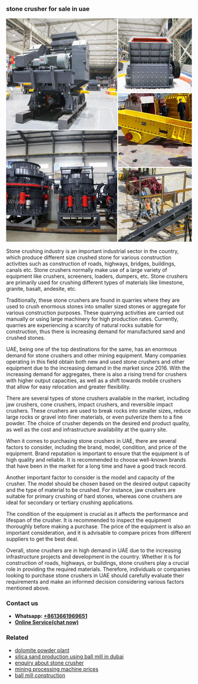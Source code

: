 <h3>stone crusher for sale in uae</h3><img src='1706754230.jpg' alt=''><p>Stone crushing industry is an important industrial sector in the country, which produce different size crushed stone for various construction activities such as construction of roads, highways, bridges, buildings, canals etc. Stone crushers normally make use of a large variety of equipment like crushers, screeners, loaders, dumpers, etc. Stone crushers are primarily used for crushing different types of materials like limestone, granite, basalt, andesite, etc.</p><p>Traditionally, these stone crushers are found in quarries where they are used to crush enormous stones into smaller sized stones or aggregate for various construction purposes. These quarrying activities are carried out manually or using large machinery for high production rates. Currently, quarries are experiencing a scarcity of natural rocks suitable for construction, thus there is increasing demand for manufactured sand and crushed stones.</p><p>UAE, being one of the top destinations for the same, has an enormous demand for stone crushers and other mining equipment. Many companies operating in this field obtain both new and used stone crushers and other equipment due to the increasing demand in the market since 2016. With the increasing demand for aggregates, there is also a rising trend for crushers with higher output capacities, as well as a shift towards mobile crushers that allow for easy relocation and greater flexibility.</p><p>There are several types of stone crushers available in the market, including jaw crushers, cone crushers, impact crushers, and reversible impact crushers. These crushers are used to break rocks into smaller sizes, reduce large rocks or gravel into finer materials, or even pulverize them to a fine powder. The choice of crusher depends on the desired end product quality, as well as the cost and infrastructure availability at the quarry site.</p><p>When it comes to purchasing stone crushers in UAE, there are several factors to consider, including the brand, model, condition, and price of the equipment. Brand reputation is important to ensure that the equipment is of high quality and reliable. It is recommended to choose well-known brands that have been in the market for a long time and have a good track record.</p><p>Another important factor to consider is the model and capacity of the crusher. The model should be chosen based on the desired output capacity and the type of material to be crushed. For instance, jaw crushers are suitable for primary crushing of hard stones, whereas cone crushers are ideal for secondary or tertiary crushing applications.</p><p>The condition of the equipment is crucial as it affects the performance and lifespan of the crusher. It is recommended to inspect the equipment thoroughly before making a purchase. The price of the equipment is also an important consideration, and it is advisable to compare prices from different suppliers to get the best deal.</p><p>Overall, stone crushers are in high demand in UAE due to the increasing infrastructure projects and development in the country. Whether it is for construction of roads, highways, or buildings, stone crushers play a crucial role in providing the required materials. Therefore, individuals or companies looking to purchase stone crushers in UAE should carefully evaluate their requirements and make an informed decision considering various factors mentioned above.</p><h3>Contact us</h3><ul><li><strong>Whatsapp:&nbsp;<a href="https://wa.me/8613661969651">+8613661969651</a></strong></li><li><a href="https://swt.shibang-china.com/?git&amp;zhl&amp;stone crusher for sale in uae"><strong>Online Service(chat now)</strong></a></li></ul><h3>Related</h3><ul><li><a href='dolomite powder plant.md'>dolomite powder plant</a></li><li><a href='silica sand production using ball mill in dubai.md'>silica sand production using ball mill in dubai</a></li><li><a href='enquiry about stone crusher.md'>enquiry about stone crusher</a></li><li><a href='mining processing machine prices.md'>mining processing machine prices</a></li><li><a href='ball mill construction.md'>ball mill construction</a></li></ul>